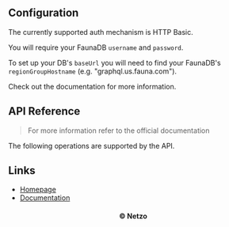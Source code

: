 ## Configuration

The currently supported auth mechanism is HTTP Basic.

You will require your FaunaDB `username` and `password`.

To set up your DB's `baseUrl` you will need to find your FaunaDB's
`regionGroupHostname` (e.g. "graphql.us.fauna.com").

Check out the documentation for more information.

## API Reference

> For more information refer to the official documentation

The following operations are supported by the API.

## Links

- [Homepage](https://app.netzo.io/resources/resource-http-faunadb)
- [Documentation](https://docs.fauna.com/fauna/current/api/graphql/endpoints#bearer-token)

<div align="center">
  <h4>© Netzo</h4>
</div>

